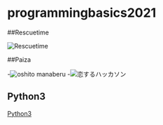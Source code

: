# programmingbasics2021

##Rescuetime

![Rescuetime](./image/Rescuetime.png)

##Paiza

-![oshito manaberu](./image/oshitomanaberu.png)
-![恋するハッカソン](./image/koisuruhakkason.png)

## Python3

[Python3](https://github.com/itc-s21021/lesson.git)
